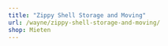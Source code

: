 ```yaml
---
title: "Zippy Shell Storage and Moving"
url: /wayne/zippy-shell-storage-and-moving/
shop: Mieten
---
```

